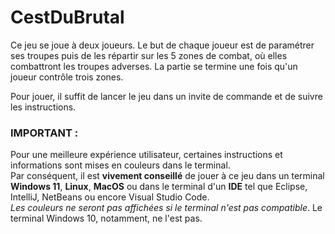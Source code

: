 # CestDuBrutal
Ce jeu se joue à deux joueurs. Le but de chaque joueur est de paramétrer ses troupes puis de les répartir sur les 5 zones de combat, où elles combattront les troupes adverses. La partie se termine une fois qu'un joueur contrôle trois zones.

Pour jouer, il suffit de lancer le jeu dans un invite de commande et de suivre les instructions.

### IMPORTANT :
Pour une meilleure expérience utilisateur, certaines instructions et informations sont mises en couleurs dans le terminal.
\
Par conséquent, il est **vivement conseillé** de jouer à ce jeu dans un terminal **Windows 11**, **Linux**, **MacOS** ou dans le terminal d'un **IDE** tel que Eclipse, IntelliJ, NetBeans ou encore Visual Studio Code.
\
*Les couleurs ne seront pas affichées si le terminal n'est pas compatible*. Le terminal Windows 10, notamment, ne l'est pas.